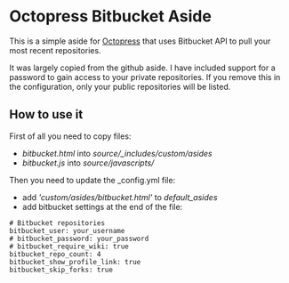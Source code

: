 # Octopress Bitbucket Aside

This is a simple aside for <a href="http://www.octopress.org">Octopress</a> that uses Bitbucket API to pull your most recent repositories.

It was largely copied from the github aside. I have included support for a password to gain access to your private repositories.  If you remove this in the configuration, only your public repositories will be listed.

## How to use it

First of all you need to copy files:

* *bitbucket.html* into *source/_includes/custom/asides*
* *bitbucket.js* into *source/javascripts/*

Then you need to update the _config.yml file:

* add *'custom/asides/bitbucket.html'* to *default_asides*
* add bitbucket settings at the end of the file:

```
# Bitbucket repositories
bitbucket_user: your_username
# bitbucket_password: your_password
# bitbucket_require_wiki: true
bitbucket_repo_count: 4
bitbucket_show_profile_link: true
bitbucket_skip_forks: true
```
